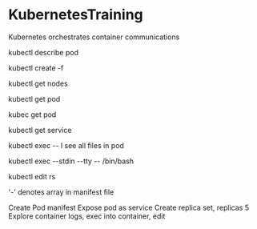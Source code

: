 # KubernetesTraining
Kubernetes orchestrates container communications

kubectl describe pod <podname>

kubectl create -f <podfile>

kubectl get nodes

kubectl get pod
  
kubec get pod <podname>

kubectl get service

kubectl exec <podname> -- l     see all files in pod

kubectl exec --stdin --tty <podname> -- /bin/bash

kubectl edit rs <podname>


  '-'   denotes array in manifest file

Create Pod manifest
Expose pod as service
Create replica set, replicas 5
Explore container logs, exec into container, edit
